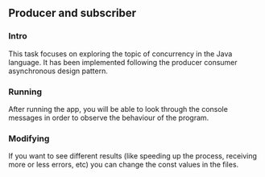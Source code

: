 ## Producer and subscriber
### Intro
This task focuses on exploring the topic of concurrency in the Java language.
It has been implemented following the producer consumer asynchronous design pattern.

### Running
After running the app, you will be able to look through the console messages in order
to observe the behaviour of the program.

### Modifying
If you want to see different results (like speeding up the process, receiving more
or less errors, etc) you can change the const values in the files.

